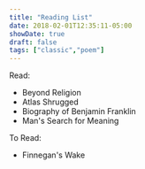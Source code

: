 ```yaml
---
title: "Reading List"
date: 2018-02-01T12:35:11-05:00
showDate: true
draft: false
tags: ["classic","poem"]
---
```


Read:
* Beyond Religion
* Atlas Shrugged
* Biography of Benjamin Franklin
* Man's Search for Meaning

To Read:
* Finnegan's Wake